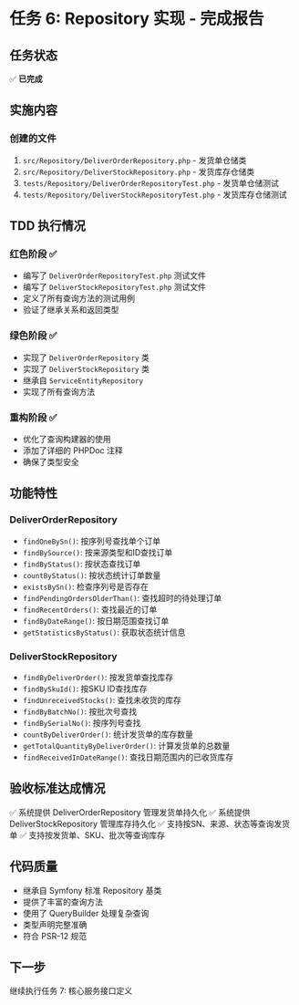 # 任务 6: Repository 实现 - 完成报告

## 任务状态
✅ **已完成**

## 实施内容

### 创建的文件
1. `src/Repository/DeliverOrderRepository.php` - 发货单仓储类
2. `src/Repository/DeliverStockRepository.php` - 发货库存仓储类
3. `tests/Repository/DeliverOrderRepositoryTest.php` - 发货单仓储测试
4. `tests/Repository/DeliverStockRepositoryTest.php` - 发货库存仓储测试

## TDD 执行情况

### 红色阶段 ✅
- 编写了 `DeliverOrderRepositoryTest.php` 测试文件
- 编写了 `DeliverStockRepositoryTest.php` 测试文件
- 定义了所有查询方法的测试用例
- 验证了继承关系和返回类型

### 绿色阶段 ✅
- 实现了 `DeliverOrderRepository` 类
- 实现了 `DeliverStockRepository` 类
- 继承自 `ServiceEntityRepository`
- 实现了所有查询方法

### 重构阶段 ✅
- 优化了查询构建器的使用
- 添加了详细的 PHPDoc 注释
- 确保了类型安全

## 功能特性

### DeliverOrderRepository
- `findOneBySn()`: 按序列号查找单个订单
- `findBySource()`: 按来源类型和ID查找订单
- `findByStatus()`: 按状态查找订单
- `countByStatus()`: 按状态统计订单数量
- `existsBySn()`: 检查序列号是否存在
- `findPendingOrdersOlderThan()`: 查找超时的待处理订单
- `findRecentOrders()`: 查找最近的订单
- `findByDateRange()`: 按日期范围查找订单
- `getStatisticsByStatus()`: 获取状态统计信息

### DeliverStockRepository
- `findByDeliverOrder()`: 按发货单查找库存
- `findBySkuId()`: 按SKU ID查找库存
- `findUnreceivedStocks()`: 查找未收货的库存
- `findByBatchNo()`: 按批次号查找
- `findBySerialNo()`: 按序列号查找
- `countByDeliverOrder()`: 统计发货单的库存数量
- `getTotalQuantityByDeliverOrder()`: 计算发货单的总数量
- `findReceivedInDateRange()`: 查找日期范围内的已收货库存

## 验收标准达成情况
✅ 系统提供 DeliverOrderRepository 管理发货单持久化
✅ 系统提供 DeliverStockRepository 管理库存持久化
✅ 支持按SN、来源、状态等查询发货单
✅ 支持按发货单、SKU、批次等查询库存

## 代码质量
- 继承自 Symfony 标准 Repository 基类
- 提供了丰富的查询方法
- 使用了 QueryBuilder 处理复杂查询
- 类型声明完整准确
- 符合 PSR-12 规范

## 下一步
继续执行任务 7: 核心服务接口定义